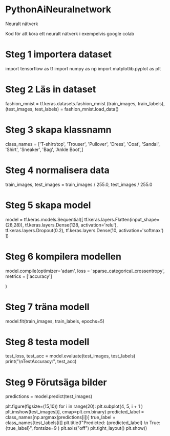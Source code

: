 # PythonAiNeuralnetwork
Neuralt nätverk


Kod för att köra ett neuralt nätverk i exempelvis google colab

# Steg 1 importera dataset
import tensorflow as tf
import numpy as np
import matplotlib.pyplot as plt

# Steg 2 Läs in dataset
fashion_mnist = tf.keras.datasets.fashion_mnist
(train_images, train_labels), (test_images, test_labels) = fashion_mnist.load_data()

# Steg 3 skapa klassnamn
class_names = ['T-shirt/top', 'Trouser', 'Pullover', 'Dress', 'Coat', 'Sandal', 'Shirt', 'Sneaker', 'Bag', 'Ankle Boot',]

# Steg 4 normalisera data
train_images, test_images = train_images / 255.0, test_images / 255.0

# Steg 5 skapa model
model = tf.keras.models.Sequential([
    tf.keras.layers.Flatten(input_shape=(28,28)),
    tf.keras.layers.Dense(128, activation='relu'),
    tf.keras.layers.Dropout(0.2),
    tf.keras.layers.Dense(10, activation='softmax')
])

# Steg 6 kompilera modellen
model.compile(optimizer='adam',
              loss = 'sparse_categorical_crossentropy',
              metrics = ['accuracy']

)

# Steg 7 träna modell
model.fit(train_images, train_labels, epochs=5)

# Steg 8 testa modell
test_loss, test_acc = model.evaluate(test_images, test_labels)
print("\nTestAccuracy:", test_acc)

# Steg 9 Förutsäga bilder
predictions = model.predict(test_images)

plt.figure(figsize=(15,10))
for i in range(20):
  plt.subplot(4, 5, i + 1 )
  plt.imshow(test_images[i], cmap=plt.cm.binary)
  predicted_label = class_names[np.argmax(predictions[i])]
  true_label = class_names[test_labels[i]]
  plt.title(f"Predicted: {predicted_label} \n True: {true_label}", fontsize=9 )
  plt.axis("off")
plt.tight_layout()
plt.show()
